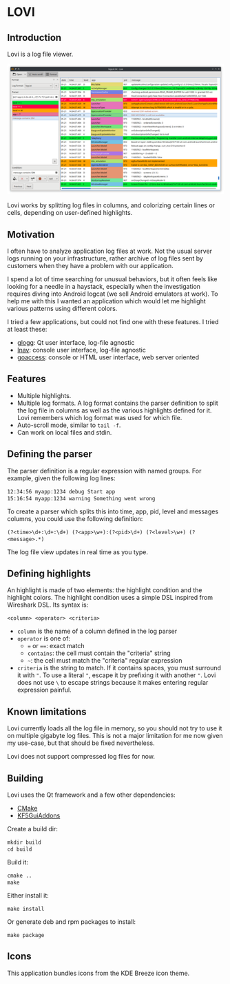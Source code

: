 # LOVI

## Introduction

Lovi is a log file viewer.

![Screenshot](screenshot.png)

Lovi works by splitting log files in columns, and colorizing certain lines or cells, depending on user-defined highlights.

## Motivation

I often have to analyze application log files at work. Not the usual server logs running on your infrastructure, rather archive of log files sent by customers when they have a problem with our application.

I spend a lot of time searching for unusual behaviors, but it often feels like looking for a needle in a haystack, especially when the investigation requires diving into Android logcat (we sell Android emulators at work). To help me with this I wanted an application which would let me highlight various patterns using different colors.

I tried a few applications, but could not find one with these features. I tried at least these:

- [glogg](http://glogg.bonnefon.org/): Qt user interface, log-file agnostic
- [lnav](https://lnav.org/): console user interface, log-file agnostic
- [goaccess](https://goaccess.io/): console or HTML user interface, web server oriented

## Features

- Multiple highlights.
- Multiple log formats. A log format contains the parser definition to split the log file in columns as well as the various highlights defined for it. Lovi remembers which log format was used for which file.
- Auto-scroll mode, similar to `tail -f`.
- Can work on local files and stdin.

## Defining the parser

The parser definition is a regular expression with named groups. For example, given the following log lines:

```
12:34:56 myapp:1234 debug Start app
15:16:54 myapp:1234 warning Something went wrong
```

To create a parser which splits this into time, app, pid, level and messages columns, you could use the following definition:

```
(?<time>\d+:\d+:\d+) (?<app>\w+):(?<pid>\d+) (?<level>\w+) (?<message>.*)
```

The log file view updates in real time as you type.

## Defining highlights

An highlight is made of two elements: the highlight condition and the highlight colors. The highlight condition uses a simple DSL inspired from Wireshark DSL. Its syntax is:

```
<column> <operator> <criteria>
```

- `column` is the name of a column defined in the log parser
- `operator` is one of:
	- `=` or `==`: exact match
	- `contains`: the cell must contain the "criteria" string
	- `~`: the cell must match the "criteria" regular expression
- `criteria` is the string to match. If it contains spaces, you must surround it with `"`. To use a literal `"`, escape it by prefixing it with another `"`. Lovi does not use `\` to escape strings because it makes entering regular expression painful.

## Known limitations

Lovi currently loads all the log file in memory, so you should not try to use it on multiple gigabyte log files. This is not a major limitation for me now given my use-case, but that should be fixed nevertheless.

Lovi does not support compressed log files for now.

## Building

Lovi uses the Qt framework and a few other dependencies:

- [CMake](https://cmake.org)
- [KF5GuiAddons](https://download.kde.org)

Create a build dir:

```
mkdir build
cd build
```

Build it:

```
cmake ..
make
```

Either install it:

```
make install
```

Or generate deb and rpm packages to install:

```
make package
```

## Icons

This application bundles icons from the KDE Breeze icon theme.
